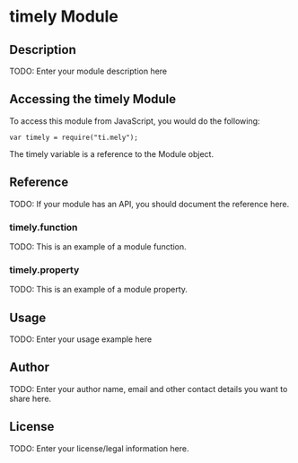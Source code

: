 # timely Module

## Description

TODO: Enter your module description here

## Accessing the timely Module

To access this module from JavaScript, you would do the following:

    var timely = require("ti.mely");

The timely variable is a reference to the Module object.

## Reference

TODO: If your module has an API, you should document
the reference here.

### timely.function

TODO: This is an example of a module function.

### timely.property

TODO: This is an example of a module property.

## Usage

TODO: Enter your usage example here

## Author

TODO: Enter your author name, email and other contact
details you want to share here.

## License

TODO: Enter your license/legal information here.
